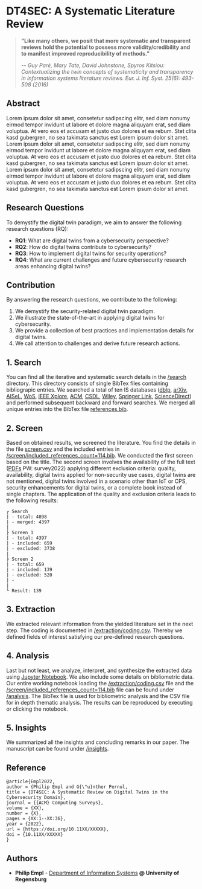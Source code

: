 # DT4SEC: A Systematic Literature Review

> **"Like many others, we posit that more systematic and transparent reviews hold
the potential to possess more validity/credibility and to manifest improved reproducibility of methods."**
>
> -- _Guy Paré, Mary Tate, David Johnstone, Spyros Kitsiou: Contextualizing the twin concepts of systematicity and transparency in information systems literature reviews. Eur. J. Inf. Syst. 25(6): 493-508 (2016)_

## Abstract
Lorem ipsum dolor sit amet, consetetur sadipscing elitr, sed diam nonumy eirmod tempor invidunt ut labore et dolore magna aliquyam erat, sed diam voluptua. At vero eos et accusam et justo duo dolores et ea rebum. Stet clita kasd gubergren, no sea takimata sanctus est Lorem ipsum dolor sit amet. Lorem ipsum dolor sit amet, consetetur sadipscing elitr, sed diam nonumy eirmod tempor invidunt ut labore et dolore magna aliquyam erat, sed diam voluptua. At vero eos et accusam et justo duo dolores et ea rebum. Stet clita kasd gubergren, no sea takimata sanctus est Lorem ipsum dolor sit amet. Lorem ipsum dolor sit amet, consetetur sadipscing elitr, sed diam nonumy eirmod tempor invidunt ut labore et dolore magna aliquyam erat, sed diam voluptua. At vero eos et accusam et justo duo dolores et ea rebum. Stet clita kasd gubergren, no sea takimata sanctus est Lorem ipsum dolor sit amet.

## Research Questions
To demystify the digital twin paradigm, we aim to answer the following research questions (RQ):
- **RQ1**: What are digital twins from a cybersecurity perspective?
- **RQ2**: How do digital twins contribute to cybersecurity?
- **RQ3**: How to implement digital twins for security operations?
- **RQ4**: What are current challenges and future cybersecurity research areas enhancing digital twins?

## Contribution
By answering the research questions, we contribute to the following:
1. We demystify the security-related digital twin paradigm.
2. We illustrate the state-of-the-art in applying digital twins for cybersecurity.
3. We provide a collection of best practices and implementation details for digital twins.
4. We call attention to challenges and derive future research actions.

## 1. Search
You can find all the iterative and systematic search details in the [/search](/search) directory. This directory consists of single BibTex files containing bibliograpic entries. We searched a total of ten IS databases ([dblp](https://dblp.org/), [arXiv](https://arxiv.org/), [AISeL](https://aisel.aisnet.org/), [WoS](https://www.webofscience.com), [IEEE Xplore](https://ieeexplore.ieee.org), [ACM](https://dl.acm.org/), [CSDL](https://www.computer.org/csdl/home), [Wiley](https://onlinelibrary.wiley.com/), [Springer Link](https://link.springer.com/), [ScienceDirect](https://www.sciencedirect.com/)) and performed subsequent backward and forward searches. We merged all unique entries into the BibTex file [references.bib](references.bib).

## 2. Screen
Based on obtained results, we screened the literature. You find the details in the file [screen.csv](screen.csv) and the included entries in [/screen/included_references_count=114.bib](/screen/included_references_count=114.bib). We conducted the first screen based on the title. The second screen involves the availability of the full text ([PDFs](https://nc-ifs.ur.de/index.php/s/4p8N9g25wSKc8Ye) PW: survey2022) applying different exclusion criteria: quality, availability, digital twins applied for non-security use cases, digital twins are not mentioned, digital twins involved in a scenario other than IoT or CPS, security enhancements for digital twins, or a complete book instead of single chapters. The application of the quality and exclusion criteria leads to the following results:


```
┌ Search
| - total: 4898
| - merged: 4397
|
├ Screen 1
| - total: 4397
| - included: 659
| - excluded: 3738
|
├ Screen 2
| - total: 659
| - included: 139
| - excluded: 520
| - 
|
└ Result: 139
```

## 3. Extraction
We extracted relevant information from the yielded literature set in the next step. The coding is documented in [/extraction/coding.csv](/extraction/coding.csv). Thereby we defined fields of interest satisfying our pre-defined research questions.

## 4. Analysis
Last but not least, we analyze, interpret, and synthesize the extracted data using [Jupyter Notebook](https://jupyter.org). We also include some details on bibliometric data. Our entire working notebook loading the [/extraction/coding.csv](/extraction/coding.csv) file and the [/screen/included_references_count=114.bib](/screen/included_references_count=114.bib) file can be found under [/analysis](/analysis). The BibTex file is used for bibliometric analysis and the CSV file for in depth thematic analysis. The results can be reproduced by executing or clicking the notebook.

## 5. Insights
We summarized all the insights and concluding remarks in our paper. The manuscript can be found under [/insights](/insights).

## Reference
```
@article{Empl2022,
author = {Philip Empl and G{\"u}nther Pernul,
title = {DT4SEC: A Systematic Review on Digital Twins in the Cybersecurity Domain},
journal = {{ACM} Computing Surveys},
volume = {XX},
number = {X},
pages = {XX:1--XX:36},
year = {2022},
url = {https://doi.org/10.11XX/XXXXX},
doi = {10.11XX/XXXXX}
}
```
## Authors

- ****Philip Empl**** - [Department of Information Systems](https://www.uni-regensburg.de/wirtschaftswissenschaften/wi-pernul/team/philip-empl/index.html) **@ University of Regensburg**



